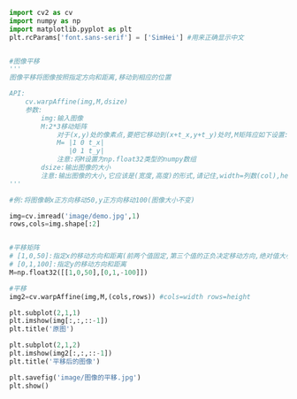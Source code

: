 
<BlogInfo id="1005" title="12.图像的平移" author="白日梦想猿" pv=0 read_times=0 pre_cost_time="0分47秒" category="图像处理" tag_list="['图像处理']" create_time="2021.08.11 09:40:16" update_time="2021.08.11 10:06:03" />

```python
import cv2 as cv
import numpy as np
import matplotlib.pyplot as plt
plt.rcParams['font.sans-serif'] = ['SimHei'] #用来正确显示中文


#图像平移
'''
图像平移将图像按照指定方向和距离,移动到相应的位置

API:
    cv.warpAffine(img,M,dsize)
    参数:
        img:输入图像
        M:2*3移动矩阵
            对于(x,y)处的像素点,要把它移动到(x+t_x,y+t_y)处时,M矩阵应如下设置:
            M= |1 0 t_x|
               |0 1 t_y|
            注意:将M设置为np.float32类型的numpy数组
        dsize:输出图像的大小
        注意:输出图像的大小,它应该是(宽度,高度)的形式,请记住,width=列数(col),height=行数(row)
'''

#例:将图像朝x正方向移动50,y正方向移动100(图像大小不变)

img=cv.imread('image/demo.jpg',1)
rows,cols=img.shape[:2]


#平移矩阵
# [1,0,50]:指定x的移动方向和距离(前两个值固定,第三个值的正负决定移动方向,绝对值大小决定移动距离)
# [0,1,100]:指定y的移动方向和距离
M=np.float32([[1,0,50],[0,1,-100]])

#平移
img2=cv.warpAffine(img,M,(cols,rows)) #cols=width rows=height

plt.subplot(2,1,1)
plt.imshow(img[:,:,::-1])
plt.title('原图')

plt.subplot(2,1,2)
plt.imshow(img2[:,:,::-1])
plt.title('平移后的图像')

plt.savefig('image/图像的平移.jpg')
plt.show()






```
